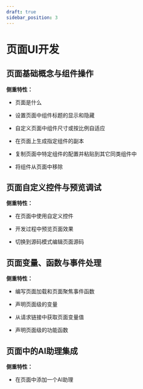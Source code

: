 ```yaml
---
draft: true
sidebar_position: 3
---
```


# 页面UI开发

## 页面基础概念与组件操作

**侧重特性：**

*   页面是什么

*   设置页面中组件标题的显示和隐藏

*   自定义页面中组件尺寸或按比例自适应

*   在页面上生成指定组件的副本

*   复制页面中特定组件的配置并粘贴到其它同类组件中

*   将组件从页面中移除

## 页面自定义控件与预览调试

**侧重特性：**

*   在页面中使用自定义控件

*   开发过程中预览页面效果

*   切换到源码模式编辑页面源码

## 页面变量、函数与事件处理

**侧重特性：**

*   编写页面加载和页面聚焦事件函数

*   声明页面级的变量

*   从请求链接中获取页面变量值

*   声明页面级的功能函数

## 页面中的AI助理集成

**侧重特性：**

*   在页面中添加一个AI助理
